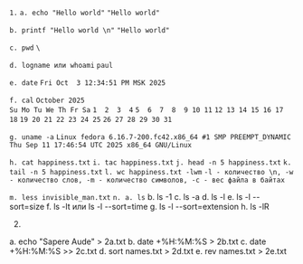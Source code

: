 `1.`
`a. echo "Hello world"`
`"Hello world"`

`b. printf "Hello world \n"`
`"Hello world"`

`c. pwd`
`\`

`d. logname или whoami`
`paul`

`e. date`
`Fri Oct  3 12:34:51 PM MSK 2025`

`f. cal`
    `October 2025`    
`Su Mo Tu We Th Fr Sa`
          `1  2  3  4`
 `5  6  7  8  9 10 11`
`12 13 14 15 16 17 18`
`19 20 21 22 23 24 25`
`26 27 28 29 30 31`   

`g. uname -a` 
`Linux fedora 6.16.7-200.fc42.x86_64 #1 SMP PREEMPT_DYNAMIC Thu Sep 11 17:46:54 UTC 2025 x86_64 GNU/Linux`

`h. cat happiness.txt`
`i. tac happiness.txt`
`j. head -n 5 happiness.txt`
`k. tail -n 5 happiness.txt`
`l. wc happiness.txt -lwm`
`-l - количество \n, -w - количество слов, -m - количество символов, -c - вес файла в байтах`

`m. less invisible_man.txt`
`n. a. ls`
b. ls -1
c. ls -a
d. ls -l
e. ls -l --sort=size
f. ls -lt или ls -l --sort=time
g. ls -l --sort=extension
h. ls -lR

2.
a. echo "Sapere Aude" > 2a.txt
b. date +%H:%M:%S > 2b.txt
c. date +%H:%M:%S >> 2c.txt
d. sort names.txt > 2d.txt
e. rev names.txt > 2e.txt